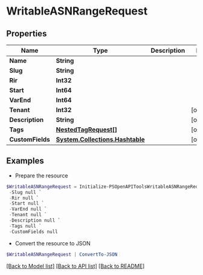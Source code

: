 # WritableASNRangeRequest
## Properties

Name | Type | Description | Notes
------------ | ------------- | ------------- | -------------
**Name** | **String** |  | 
**Slug** | **String** |  | 
**Rir** | **Int32** |  | 
**Start** | **Int64** |  | 
**VarEnd** | **Int64** |  | 
**Tenant** | **Int32** |  | [optional] 
**Description** | **String** |  | [optional] 
**Tags** | [**NestedTagRequest[]**](NestedTagRequest.md) |  | [optional] 
**CustomFields** | [**System.Collections.Hashtable**](AnyType.md) |  | [optional] 

## Examples

- Prepare the resource
```powershell
$WritableASNRangeRequest = Initialize-PSOpenAPIToolsWritableASNRangeRequest  -Name null `
 -Slug null `
 -Rir null `
 -Start null `
 -VarEnd null `
 -Tenant null `
 -Description null `
 -Tags null `
 -CustomFields null
```

- Convert the resource to JSON
```powershell
$WritableASNRangeRequest | ConvertTo-JSON
```

[[Back to Model list]](../README.md#documentation-for-models) [[Back to API list]](../README.md#documentation-for-api-endpoints) [[Back to README]](../README.md)

